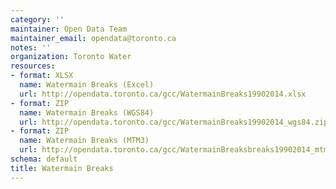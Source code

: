 ```yaml
---
category: ''
maintainer: Open Data Team
maintainer_email: opendata@toronto.ca
notes: ''
organization: Toronto Water
resources:
- format: XLSX
  name: Watermain Breaks (Excel)
  url: http://opendata.toronto.ca/gcc/WatermainBreaks19902014.xlsx
- format: ZIP
  name: Watermain Breaks (WGS84)
  url: http://opendata.toronto.ca/gcc/WatermainBreaks19902014_wgs84.zip
- format: ZIP
  name: Watermain Breaks (MTM3)
  url: http://opendata.toronto.ca/gcc/WatermainBreaksbreaks19902014_mtm3.zip
schema: default
title: Watermain Breaks
---
```

